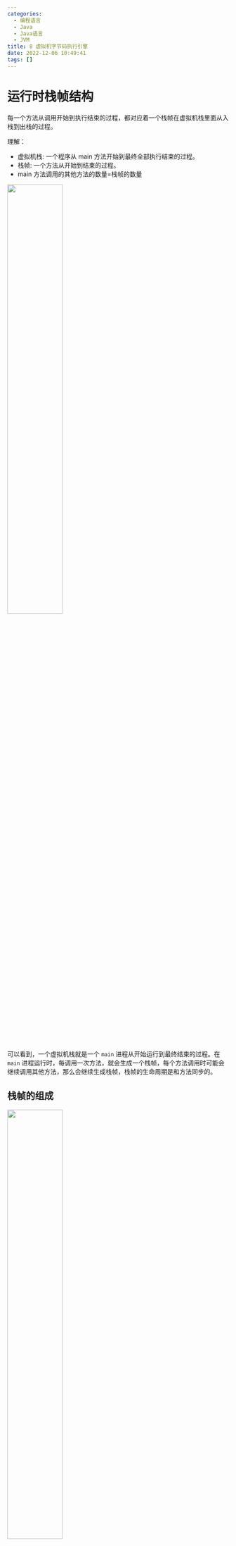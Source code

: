 ```yaml
---
categories:
  - 编程语言
  - Java
  - Java语言
  - JVM
title: 8 虚拟机字节码执行引擎  
date: 2022-12-06 10:49:41  
tags: []  
---
```



# 运行时栈帧结构

每一个方法从调用开始到执行结束的过程，都对应着一个栈帧在虚拟机栈里面从入栈到出栈的过程。

理解：

- 虚拟机栈: 一个程序从 main 方法开始到最终全部执行结束的过程。
- 栈帧: 一个方法从开始到结束的过程。
- main 方法调用的其他方法的数量=栈帧的数量

<img src=" https://coachhe-1305181419.cos.ap-guangzhou.myqcloud.com/Redis/20221206104617.png" width = "50%" />

可以看到，一个虚拟机栈就是一个 `main` 进程从开始运行到最终结束的过程。在 `main` 进程运行时，每调用一次方法，就会生成一个栈帧，每个方法调用时可能会继续调用其他方法，那么会继续生成栈帧，栈帧的生命周期是和方法同步的。

## 栈帧的组成

<img src=" https://coachhe-1305181419.cos.ap-guangzhou.myqcloud.com/Redis/20221216120007.png" width = "50%" />

可以看到，栈帧由以下部分组成:

- 局部变量表
- 操作数栈
- 动态连接 (指向运行时常量池的方法引用)
- 方法返回地址
- 额外的附加信息

### 局部变量表

#### 定义

是一个**数字数组**，主要用于存储**方法参数**和定义在**方法体内的局部变量**，这些数据类型包括各类基本数据类型、对象引用以及 returnAddress 类型。

注意上面加粗的几个点：

1. 数字数组：首先表明局部变量表是一个**数组**类型，数组内的元素是数组，之所以可以成为**数字**数组，是因为 8 种基本数据类型，对象引用以及 returnAddress 都可以用数字来进行表示。
2. 方法参数：修饰方法的参数，例如 `private`、`public` 等
3. 方法体内的局部变量：方法体内定义的变量

#### 数据安全性

局部变量表是建立在线程的栈上，因为栈是线程私有的数据，因此**不存在数据安全问题**。

#### 特点

1. 局部变量表所需的**容量大小**是在**编译期确定**下来的，并保存在方法的 Code 属性的 `maximum local variable` 数据项中。在方法运行期间不会改变局部变量表大小。

<img src = " https://coachhe-1305181419.cos.ap-guangzhou.myqcloud.com/Redis/image-20221130132906808.png" width="70%">

可以看到，在最右侧，已经得到了局部变量表的最大槽数，为 3，

<img src=" https://coachhe-1305181419.cos.ap-guangzhou.myqcloud.com/Redis/image-20221130133042704.png" width = "50%" />

具体就是 main 方法自带的 args，对象引用类型 test 和自己定义的基本类型 num。

2. 

### 操作数栈

直接来看个具体例子：

```java
/**
 * @Author: CoachHe
 * @Date: 2022/11/25 10:00
 */
public class OperandStackTest {
    public void testAddOperation() {
        byte i = 15;
        int j = 0;
        int k = i + j;
    }
}
```

可以看到，是一个很简单的类和方法，那么我们来看看用 `javap -verbose OperandStackTest` 反编译出来的内容：

```txt
Classfile /Users/coachhe/programs/java/jvm-coachhe/Chapter8_JVMBytecodeEngine/target/classes/com/coachhe/section2_运行时栈帧结构/操作数栈/OperandStackTest.class
  Last modified 2022-11-25; size 532 bytes
  MD5 checksum d2ef1ed6453d469857e18d619fc5dd29
  Compiled from "OperandStackTest.java"
public class com.coachhe.section2_运行时栈帧结构.操作数栈.OperandStackTest
  minor version: 0
  major version: 52
  flags: ACC_PUBLIC, ACC_SUPER
Constant pool:
   #1 = Methodref          #3.#19         // java/lang/Object."<init>":()V
   #2 = Class              #20            // com/coachhe/section2_运行时栈帧结构/操作数栈/OperandStackTest
   #3 = Class              #21            // java/lang/Object
   #4 = Utf8               <init>
   #5 = Utf8               ()V
   #6 = Utf8               Code
   #7 = Utf8               LineNumberTable
   #8 = Utf8               LocalVariableTable
   #9 = Utf8               this
  #10 = Utf8               Lcom/coachhe/section2_运行时栈帧结构/操作数栈/OperandStackTest;
  #11 = Utf8               testAddOperation
  #12 = Utf8               i
  #13 = Utf8               B
  #14 = Utf8               j
  #15 = Utf8               I
  #16 = Utf8               k
  #17 = Utf8               SourceFile
  #18 = Utf8               OperandStackTest. java
  #19 = NameAndType        #4:#5          // "<init>":()V
  #20 = Utf8               com/coachhe/section2_运行时栈帧结构/操作数栈/OperandStackTest
  #21 = Utf8               java/lang/Object
{
  public com.coachhe.section2_运行时栈帧结构.操作数栈.OperandStackTest();
    descriptor: ()V
    flags: ACC_PUBLIC
    Code:
      stack=1, locals=1, args_size=1
         0: aload_0
         1: invokespecial #1                  // Method java/lang/Object."<init>":()V
         4: return
      LineNumberTable:
        line 7: 0
      LocalVariableTable:
        Start  Length  Slot  Name   Signature
            0       5     0  this   Lcom/coachhe/section2_运行时栈帧结构/操作数栈/OperandStackTest;

  public void testAddOperation();
    descriptor: ()V
    flags: ACC_PUBLIC
    Code:
      stack=2, locals=4, args_size=1
         0: bipush        15
         2: istore_1
         3: iconst_0
         4: istore_2
         5: iload_1
         6: iload_2
         7: iadd
         8: istore_3
         9: return
      LineNumberTable:
        line 9: 0
        line 10: 3
        line 11: 5
        line 12: 9
      LocalVariableTable:
        Start  Length  Slot  Name   Signature
            0      10     0  this   Lcom/coachhe/section2_运行时栈帧结构/操作数栈/OperandStackTest;
            3       7     1     i   B
            5       5     2     j   I
            9       1     3     k   I
}
SourceFile: "OperandStackTest. java"
```

可以看到，

```java
         0: bipush        15
         2: istore_1
         3: iconst_0
         4: istore_2
         5: iload_1
         6: iload_2
         7: iadd
         8: istore_3
         9: return
```

这部分对应的是 `testAddOperation()` 方法对应的字节码指令。这些指令在运行时会被加载到虚拟机栈中进行运行

### 动态连接

每个栈帧都包含一个指向运行时常量池中该栈帧所属方法的引用，持有这个引用是为了支持方法调用过程中的**动态连接**（Dynamic Linking）。

通过 [[6 类文件结构]]的讲解，我们知道 Class 文件的常量池中存有大量的符号引用，字节码中的方法调用指令就以常量池里指向方法的符号引用作为参数。

#### 动态连接和静态解析

- Class 文件中常量池的符号引用的一部分会在类加载阶段或者第一次使用的时候就被转化为直接引用，这种转化被称为静态解析。
- 另外一部分将在每一次运行期间都转化为直接引用，这部分就称为动态连接。

关于这两个转化过程的具体过程，将在接下来会再详细讲解。

### 方法返回地址

退出方法的两种方式

1. 正常调用完成：指的是执行引擎遇到任意一个方法返回的字节码指令
2. 异常调用完成：指的是方法执行得过程中遇到了异常，并且这个异常没有在方法体中得到妥善处理。

无论采用何种退出方式，在方法退出之后，都必须返回到最初方法被调用的位置，程序才能继续执行，方法返回时可能需要在栈帧中保存一些信息，用来帮助恢复它的上层主调方法的执行状态。

# 方法调用

方法调用并不等同于方法中的代码被执行。方法调用阶段唯一的任务就是**确定被调用方法的版本**（也就是调用哪一个方法），暂时还未涉及方法内部的具体运行过程。

## 1. 解析

Class 文件的编译过程中不包含传统语言编译的连接步骤，一切方法调用在 Class 文件里面存储的都**只是符号引用**，而不是方法在实际运行时内存布局中的入口地址（也就是直接引用）。

而在类加载的**解析阶段**（具体阶段可以看 [[7 虚拟机类加载机制]]），会将其中的一部分符号引用转化为直接引用。

这种解析能够成立的前提是：
方法在程序真正运行之前就有一个可确定的调用版本，并且这个方法的调用版本在运行期间是不可改变的。换句话说，调用目标在程序代码写好、编译器进行编译那一刻就已经确定下来，这类方法的调用被称为解析。(来自《深入理解 Java 虚拟机》)

注意：
在这里是有一点歧义的，如果是我理解错了希望大佬可以指出，这里说==这类方法的调用被称为解析==，也就是说 `解析=调用可确定并且在运行期间不可改变的方法版本`，但是在前面的学习中我们知道，解析阶段是虚拟机将常量池内的符号引用替换为直接引用的过程，不单单是这一类方法，还包括很多用 invokedynamic 指令修饰的，在运行期间版本会改变的方法。所以这两个地方对解析的解释是否有歧义呢？

在 Java 语言中，符合==编译器可知，运行期不可变==这个要求的方法，主要有==静态方法==和==私有方法==两大类。

- 静态方法
  与类型直接关联
- 私有方法
  在外部不可被访问

这两种方法各自特点决定了它们不可能通过集成或者别的方式重写出其他版本，因此它们都很适合在类加载阶段进行解析。

### 调用字节码指令的方法

调用不同类型的方法，字节码指令集里设计了不同的指令。在 JVM 中支持以下 5 中方法调用字节码指令：

- invokestatic：用于调用静态方法
- invokespecial：用于调用实例构造器 `<init>()` 方法、私有方法和父类中的方法
- invokevirtual：用于调用所有虚方法
- invokeinterface：用于调用接口方法，会在运行时再确定一个实现接口的对象
- invokedynamic：现在运行时动态解析出调用点限定符所引用的方法，然后再执行该方法。

前面四条调用指令，分派逻辑都固化在 JVM 内部，而 invokedynamic 指令的分派逻辑是用户设定的引导方法来决定的。

### 非虚方法和虚方法

只要能被 invokestatic 和 invokespecial，都可以在解析阶段中确定唯一的调用版本。也就是非虚方法，共有以下 5 种

1. 静态方法
2. 私有方法
3. 实例构造器
4. 父类方法
5. 被 final 修饰的方法（虽然它被 invokevirtual 指令调用）
   对于 final 方法，由于历史原因，它是被 invokevirtual 指令调用的，但是因为它也无法被覆盖，没有其他版本的可能，所以它就是一种非虚方法。

以上 5 种方法会在类加载的时候（也就是类周期的第 1 个阶段，详见 [[7 虚拟机类加载机制]]）就可以把符号引用解析为该方法的直接引用。

其他方法被称为虚方法。

代码：方法静态解析演示

```java
package com.coachhe.Chapter3_方法调用;

/**
 * 方法静态解析演示
 *
 * @author coachhe
 */
public class StaticResolution {
    public static void sayHello(){
        System.out.println("Hello World");
    }

    public static void main(String[] args) {
        StaticResolution.sayHello();
    }
}

```

使用 javap 命令查看这段程序对应的字节码：

<img src=" https://coachhe-1305181419.cos.ap-guangzhou.myqcloud.com/Redis/20221212132030.png" width = "50%" />

可以看到，的确是通过 invokestatic 命令来调用 sayHello () 方法，而且其调用的方法版本已经在编译时明确以常量池项的形式固化在字节码指令的参数之中（常量池 #5 号）：

<img src=" https://coachhe-1305181419.cos.ap-guangzhou.myqcloud.com/Redis/20221212131955.png" width = "80%" />

可以看到，和 String 进行了绑定。

## 2. 分派
